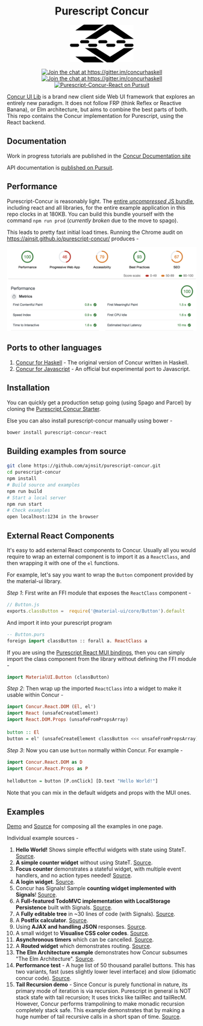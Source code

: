 <h1 align="center">
  Purescript Concur
</h1>
<p align="center">
   <img src="docs/logo.png" height="100">
</p>
<p align="center">
  <a href="https://gitter.im/concurhaskell" rel="nofollow">
      <img src="https://camo.githubusercontent.com/9fb4e2dde684214e7454d930a369f97190d1ecf2/68747470733a2f2f696d672e736869656c64732e696f2f62616467652f6769747465722d6a6f696e253230636861742532302545322538362541332d626c75652e737667" alt="Join the chat at https://gitter.im/concurhaskell" data-canonical-src="https://img.shields.io/badge/gitter-join%20chat%20%E2%86%A3-blue.svg" style="max-width:100%;">
   </a>
   <a href="https://www.reddit.com/r/concurhaskell/" rel="nofollow">
      <img src="https://img.shields.io/badge/reddit-join%20the%20discussion%20%E2%86%A3-1158c2.svg" alt="Join the chat at https://gitter.im/concurhaskell" style="max-width:100%;">
   </a>
   <a href="https://pursuit.purescript.org/packages/purescript-concur-react">
     <img src="https://pursuit.purescript.org/packages/purescript-concur-react/badge"
        alt="Purescript-Concur-React on Pursuit">
     </img>
   </a>
</p>

[Concur UI Lib](https://github.com/ajnsit/concur) is a brand new client side Web UI framework that explores an entirely new paradigm. It does not follow FRP (think Reflex or Reactive Banana), or Elm architecture, but aims to combine the best parts of both. This repo contains the Concur implementation for Purescript, using the React backend.

## Documentation

Work in progress tutorials are published in the [Concur Documentation site](https://github.com/ajnsit/concur-documentation/blob/master/README.md)

API documentation is [published on Pursuit](https://pursuit.purescript.org/packages/purescript-concur-react).

## Performance

Purescript-Concur is reasonably light. The [entire *uncompressed* JS bundle](https://github.com/ajnsit/purescript-concur/blob/master/docs/index.prod.minified.0dfb135e.js), including react and all libraries, for the entire example application in this repo clocks in at 180KB. You can build this bundle yourself with the command `npm run prod` (*currently broken* due to the move to spago).

This leads to pretty fast initial load times. Running the Chrome audit on https://ajnsit.github.io/purescript-concur/ produces -

<p align="center">
   <img src="docs/Purescript-Concur-Performance.png">
</p>

## Ports to other languages

1. [Concur for Haskell](https://github.com/ajnsit/concur) - The original version of Concur written in Haskell.
2. [Concur for Javascript](https://github.com/ajnsit/concur-js) - An official but experimental port to Javascript.

## Installation

You can quickly get a production setup going (using Spago and Parcel) by cloning the [Purescript Concur Starter](https://github.com/ajnsit/purescript-concur-starter).

Else you can also install purescript-concur manually using bower -

```bash
bower install purescript-concur-react
```

## Building examples from source

```bash
git clone https://github.com/ajnsit/purescript-concur.git
cd purescript-concur
npm install
# Build source and examples
npm run build
# Start a local server
npm run start
# Check examples
open localhost:1234 in the browser
```

## External React Components

It's easy to add external React components to Concur. Usually all you would require to wrap an external component is to import it as a `ReactClass`, and then wrapping it with one of the `el` functions.

For example, let's say you want to wrap the `Button` component provided by the material-ui library.

*Step 1*: First write an FFI module that exposes the `ReactClass` component -

```javascript
// Button.js
exports.classButton =  require('@material-ui/core/Button').default
```

And import it into your purescript program

```purescript
-- Button.purs
foreign import classButton :: forall a. ReactClass a
```

If you are using the [Purescript React MUI bindings](https://github.com/doolse/purescript-react-mui), then you can simply import the class component from the library without defining the FFI module -

```purescript
import MaterialUI.Button (classButton)
```

*Step 2*: Then wrap up the imported `ReactClass` into a widget to make it usable within Concur -

```purescript
import Concur.React.DOM (El, el')
import React (unsafeCreateElement)
import React.DOM.Props (unsafeFromPropsArray)

button :: El
button = el' (unsafeCreateElement classButton <<< unsafeFromPropsArray)
```

*Step 3*: Now you can use `button` normally within Concur. For example -

```purescript
import Concur.React.DOM as D
import Concur.React.Props as P

helloButton = button [P.onClick] [D.text "Hello World!"]
```

Note that you can mix in the default widgets and props with the MUI ones.


## Examples

[Demo](https://ajnsit.github.io/purescript-concur/) and [Source](https://github.com/ajnsit/purescript-concur/blob/master/examples/src/Main.purs) for composing all the examples in one page.

Individual example sources -

1. **Hello World!** Shows simple effectful widgets with state using StateT. [Source](https://github.com/ajnsit/purescript-concur/blob/master/examples/src/Test/Hello.purs).
2. **A simple counter widget** without using StateT. [Source](https://github.com/ajnsit/purescript-concur/blob/master/examples/src/Test/Counter.purs).
3. **Focus counter** demonstrates a stateful widget, with multiple event handlers, and no action types needed! [Source](https://github.com/ajnsit/purescript-concur/blob/master/examples/src/Test/FocusCount.purs).
4. **A login widget**. [Source](https://github.com/ajnsit/purescript-concur/blob/master/examples/src/Test/Login.purs).
5. Concur has Signals! Sample **counting widget implemented with Signals**! [Source](https://github.com/ajnsit/purescript-concur/blob/master/examples/src/Test/Signals.purs).
6. A **Full-featured TodoMVC implementation with LocalStorage Persistence** built with Signals. [Source](https://github.com/ajnsit/purescript-concur/blob/master/examples/src/Test/Todos.purs).
7. A **Fully editable tree** in ~30 lines of code (with Signals). [Source](https://github.com/ajnsit/purescript-concur/blob/master/examples/src/Test/EditHeadings.purs).
8. A **Postfix calculator**. [Source](https://github.com/ajnsit/purescript-concur/blob/master/examples/src/Test/Calc.purs).
9. Using **AJAX and handling JSON** responses. [Source](https://github.com/ajnsit/purescript-concur/blob/master/examples/src/Test/Ajax.purs).
10. A small widget to **Visualise CSS color codes**. [Source](https://github.com/ajnsit/purescript-concur/blob/master/examples/src/Test/Color.purs).
11. **Asynchronous timers** which can be cancelled. [Source](https://github.com/ajnsit/purescript-concur/blob/master/examples/src/Test/Timers.purs).
12. A **Routed widget** which demonstrates routing. [Source](https://github.com/ajnsit/purescript-concur/blob/master/examples/src/Test/Routing.purs).
13. **The Elm Architecture example** demonstrates how Concur subsumes "The Elm Architecture". [Source](https://github.com/ajnsit/purescript-concur/blob/master/examples/src/Test/TheElmArchitecture.purs).
14. **Performance test** - A huge list of 50 thousand parallel buttons. This has two variants, fast (uses slightly lower level interface) and slow (idiomatic concur code). [Source](https://github.com/ajnsit/purescript-concur/blob/master/examples/src/Test/SlowButtonList.purs).
15. **Tail Recursion demo** - Since Concur is purely functional in nature, its primary mode of iteration is via recursion. Purescript in general is NOT stack stafe with tail recursion; It uses tricks like tailRec and tailRecM. However, Concur performs trampolining to make monadic recursion completely stack safe. This example demonstrates that by making a huge number of tail recursive calls in a short span of time. [Source](https://github.com/ajnsit/purescript-concur/blob/master/examples/src/Test/TailRec.purs).
